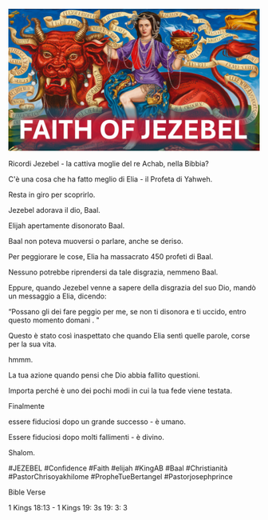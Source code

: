 ![Video cover image](../cover.jpg "cover photo")

Ricordi Jezebel - la cattiva moglie del re Achab, nella Bibbia?

C'è una cosa che ha fatto meglio di Elia - il Profeta di Yahweh.

Resta in giro per scoprirlo.

Jezebel adorava il dio, Baal.

Elijah apertamente disonorato Baal.

Baal non poteva muoversi o parlare, anche se deriso.

Per peggiorare le cose, Elia ha massacrato 450 profeti di Baal.

Nessuno potrebbe riprendersi da tale disgrazia, nemmeno Baal.

Eppure, quando Jezebel venne a sapere della disgrazia del suo Dio, mandò un messaggio a Elia, dicendo:

“Possano gli dei fare peggio per me, se non ti disonora e ti uccido, entro questo momento domani . "

Questo è stato così inaspettato che quando Elia sentì quelle parole, corse per la sua vita.

hmmm.

La tua azione quando pensi che Dio abbia fallito questioni.

Importa perché è uno dei pochi modi in cui la tua fede viene testata.

Finalmente

essere fiduciosi dopo un grande successo - è umano.

Essere fiduciosi dopo molti fallimenti - è divino.

Shalom.


#JEZEBEL #Confidence #Faith #elijah #KingAB #Baal #Christianità #PastorChrisoyakhilome #PropheTueBertangel #Pastorjosephprince



Bible Verse

1 Kings 18:13 - 1 Kings 19: 3s 19: 3: 3
